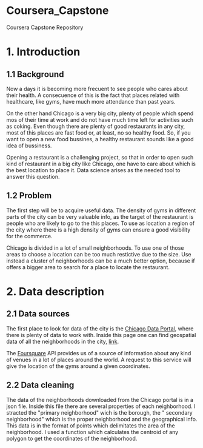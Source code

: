 # Coursera_Capstone
Coursera Capstone Repository

# 1. Introduction
## 1.1 Background
Now a days it is becoming more frecuent to see people who cares about their health. A consecuence of this is the fact that places related with healthcare, like gyms, have much more attendance than past years. 

On the other hand Chicago is a very big city, plenty of people which spend mos of their time at work and do not have much time left for activities such as coking. Even though there are plenty of good restaurants in any city, most of this places are fast food or, at least, no so healthy food. So, if you want to open a new food bussines, a healthy restaurant sounds like a good idea of bussiness.

Opening a restaurant is a challenging project, so that in order to open such kind of restaurant in a big city like Chicago, one have to care about which is the best location to place it. Data science arises as the needed tool to answer this question. 

## 1.2 Problem
The first step will be to acquire useful data. The density of gyms in different parts of the city can be very valuable info, as the target of the restaurant is people who are likely to go to the this places. To use as location a region of the city where there is a high density of gyms can ensure a good visibility for the commerce.

Chicago is divided in a lot of small neighborhoods. To use one of those areas to choose a location can be too much restictive due to the size. Use instead a cluster of neighborhoods can be a much better option, because if offers a bigger area to search for a place to locate the restaurant.

# 2. Data description
## 2.1 Data sources
The first place to look for data of the city is the [Chicago Data Portal](https://data.cityofchicago.org), where there is plenty of data to work with. Inside this page one can find geospatial data of all the neighborhoods in the city, [link](https://data.cityofchicago.org/api/geospatial/bbvz-uum9?method=export&format=GeoJSON).

The [Foursquare](https://foursquare.com/developers/apps) API provides us of a source of information about any kind of venues in a lot of places around the world. A request to this service will give the location of the gyms around a given coordinates.

## 2.2 Data cleaning
The data of the neighborhoods downloaded from the Chicago portal is in a json file. Inside this file there are several properties of each neighborhood. I stracted the "primary neighborhood" wich is the borough, the " secondary neighborhood" which is the proper neighborhood and the geographical info. This data is in the format of points which delimitates the area of the neighborhood. I used a function which calculates the centroid of any polygon to get the coordinates of the neighborhood.



